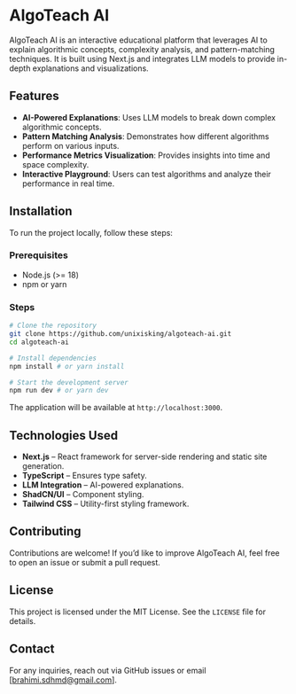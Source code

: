 # AlgoTeach AI

AlgoTeach AI is an interactive educational platform that leverages AI to explain algorithmic concepts, complexity analysis, and pattern-matching techniques. It is built using Next.js and integrates LLM models to provide in-depth explanations and visualizations.

## Features

- **AI-Powered Explanations**: Uses LLM models to break down complex algorithmic concepts.
- **Pattern Matching Analysis**: Demonstrates how different algorithms perform on various inputs.
- **Performance Metrics Visualization**: Provides insights into time and space complexity.
- **Interactive Playground**: Users can test algorithms and analyze their performance in real time.

## Installation

To run the project locally, follow these steps:

### Prerequisites
- Node.js (>= 18)
- npm or yarn

### Steps
```sh
# Clone the repository
git clone https://github.com/unixisking/algoteach-ai.git
cd algoteach-ai

# Install dependencies
npm install # or yarn install

# Start the development server
npm run dev # or yarn dev
```
The application will be available at `http://localhost:3000`.

## Technologies Used

- **Next.js** – React framework for server-side rendering and static site generation.
- **TypeScript** – Ensures type safety.
- **LLM Integration** – AI-powered explanations.
- **ShadCN/UI** – Component styling.
- **Tailwind CSS** – Utility-first styling framework.

## Contributing

Contributions are welcome! If you’d like to improve AlgoTeach AI, feel free to open an issue or submit a pull request.

## License

This project is licensed under the MIT License. See the `LICENSE` file for details.

## Contact

For any inquiries, reach out via GitHub issues or email [brahimi.sdhmd@gmail.com].

